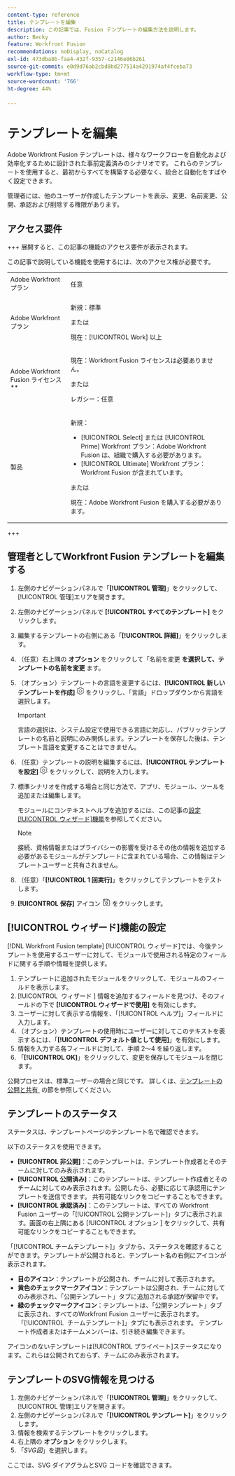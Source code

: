 ```yaml
---
content-type: reference
title: テンプレートを編集
description: この記事では、Fusion テンプレートの編集方法を説明します。
author: Becky
feature: Workfront Fusion
recommendations: noDisplay, noCatalog
exl-id: 473dba8b-faa4-432f-9357-c2146e86b261
source-git-commit: e0d9d76ab2cbd8bd277514a4291974af4fceba73
workflow-type: tm+mt
source-wordcount: '766'
ht-degree: 44%

---
```


# テンプレートを編集

Adobe Workfront Fusion テンプレートは、様々なワークフローを自動化および効率化するために設計された事前定義済みのシナリオです。 これらのテンプレートを使用すると、最初からすべてを構築する必要なく、統合と自動化をすばやく設定できます。

管理者には、他のユーザーが作成したテンプレートを表示、変更、名前変更、公開、承認および削除する権限があります。

## アクセス要件

+++ 展開すると、この記事の機能のアクセス要件が表示されます。

この記事で説明している機能を使用するには、次のアクセス権が必要です。

<table style="table-layout:auto">
  <col>
  <col>
  <tbody>
    <tr>
      <td role="rowheader">Adobe Workfront プラン</td>
      <td><p>任意</p></td>
    </tr>
    <tr data-mc-conditions="">
      <td role="rowheader">Adobe Workfront プラン</td>
      <td><p>新規：標準</p><p>または</p><p>現在：[!UICONTROL Work] 以上</p></td>
    </tr>
    <tr>
      <td role="rowheader">Adobe Workfront Fusion ライセンス**</td>
      <td>
        <p>現在：Workfront Fusion ライセンスは必要ありません。</p>
        <p>または</p>
        <p>レガシー：任意</p>
      </td>
    </tr>
    <tr>
      <td role="rowheader">製品</td>
      <td>
        <p>新規：</p>
        <ul>
          <li>[!UICONTROL Select] または [!UICONTROL Prime] Workfront プラン：Adobe Workfront Fusion は、組織で購入する必要があります。</li>
          <li>[!UICONTROL Ultimate] Workfront プラン：Workfront Fusion が含まれています。</li>
        </ul>
        <p>または</p>
        <p>現在：Adobe Workfront Fusion を購入する必要があります。</p>
      </td>
    </tr>
  </tbody>
</table>

<!--
For more detail about the information in this table, see [Access requirements in Workfront documentation](/help/quicksilver/administration-and-setup/add-users/access-levels-and-object-permissions/access-level-requirements-in-documentation.md). 

For information on Adobe Workfront Fusion licenses, see [Adobe Workfront Fusion licenses](../../workfront-fusion/get-started/license-automation-vs-integration.md). -->

+++

## 管理者としてWorkfront Fusion テンプレートを編集する

1. 左側のナビゲーションパネルで「**[!UICONTROL 管理]**」をクリックして、[!UICONTROL 管理]エリアを開きます。
1. 左側のナビゲーションパネルで **[!UICONTROL すべてのテンプレート]** をクリックします。
1. 編集するテンプレートの右側にある「**[!UICONTROL 詳細]**」をクリックします。
1. （任意）右上隅の **オプション** をクリックして「名前を変更 **を選択して、テンプレートの名前を変更** ます。
1. （オプション）テンプレートの言語を変更するには、**[!UICONTROL 新しいテンプレートを作成]** ![&#x200B; シナリオ設定アイコン &#x200B;](assets/fusion-scenario-settings-icon.png) をクリックし、「言語」ドロップダウンから言語を選択します。

   >[!IMPORTANT]
   >
   >言語の選択は、システム設定で使用できる言語に対応し、パブリックテンプレートの名前と説明にのみ関係します。テンプレートを保存した後は、テンプレート言語を変更することはできません。

1. （任意）テンプレートの説明を編集するには、**[!UICONTROL テンプレートを設定]** ![&#x200B; シナリオ設定アイコン &#x200B;](assets/fusion-scenario-settings-icon.png) をクリックして、説明を入力します。
1. 標準シナリオを作成する場合と同じ方法で、アプリ、モジュール、ツールを追加または編集します。

   モジュールにコンテキストヘルプを追加するには、この記事の[設定[!UICONTROL ウィザード]機能](#set-up-wizard-functionality)を参照してください。

   <!--For more information on building a scenario, see [Create a scenario in Adobe Workfront Fusion](../../../workfront-fusion/scenarios/create-a-scenario.md).-->

   >[!NOTE]
   >
   >接続、資格情報またはプライバシーの影響を受けるその他の情報を追加する必要があるモジュールがテンプレートに含まれている場合、この情報はテンプレートユーザーと共有されません。

1. （任意）「**[!UICONTROL 1 回実行]**」をクリックしてテンプレートをテストします。
1. **[!UICONTROL 保存]** アイコン ![&#x200B; 保存アイコン &#x200B;](assets/save-icon.png) をクリックします。


## [!UICONTROL &#x200B; ウィザード]機能の設定

[!DNL Workfront Fusion template] [!UICONTROL ウィザード]では、今後テンプレートを使用するユーザーに対して、モジュールで使用される特定のフィールドに関する手順や情報を提供します。

1. テンプレートに追加されたモジュールをクリックして、モジュールのフィールドを表示します。
1. [!UICONTROL &#x200B; ウィザード &#x200B;] 情報を追加するフィールドを見つけ、そのフィールドの下で **[!UICONTROL ウィザードで使用]** を有効にします。
1. ユーザーに対して表示する情報を、「[!UICONTROL ヘルプ]」フィールドに入力します。
1. （オプション）テンプレートの使用時にユーザーに対してこのテキストを表示するには、「**[!UICONTROL デフォルト値として使用]**」を有効にします。
1. 情報を入力する各フィールドに対して、手順 2～4 を繰り返します。
1. 「**[!UICONTROL OK]**」をクリックして、変更を保存してモジュールを閉じます。

公開プロセスは、標準ユーザーの場合と同じです。 詳しくは、[&#x200B; テンプレートの公開と共有 &#x200B;](/help/workfront-fusion/create-and-manage-templates/publish-and-share-fusion-templates.md) の節を参照してください。

## テンプレートのステータス

ステータスは、テンプレートページのテンプレート名で確認できます。

以下のステータスを使用できます。

* **[!UICONTROL 非公開]**：このテンプレートは、テンプレート作成者とそのチームに対してのみ表示されます。
* **[!UICONTROL 公開済み]**：このテンプレートは、テンプレート作成者とそのチームに対してのみ表示されます。公開したら、必要に応じて承認用にテンプレートを送信できます。 共有可能なリンクをコピーすることもできます。
* **[!UICONTROL 承認済み]**：このテンプレートは、すべての Workfront Fusion ユーザーの「[!UICONTROL 公開テンプレート]」タブに表示されます。画面の右上隅にある [!UICONTROL &#x200B; オプション &#x200B;] をクリックして、共有可能なリンクをコピーすることもできます。

「[!UICONTROL チームテンプレート]」タブから、ステータスを確認することができます。テンプレートが公開されると、テンプレート名の右側にアイコンが表示されます。

* **目のアイコン**：テンプレートが公開され、チームに対して表示されます。
* **黄色のチェックマークアイコン**：テンプレートは公開され、チームに対してのみ表示され、「公開テンプレート」タブに追加される承認が保留中です。
* **緑のチェックマークアイコン**：テンプレートは、「公開テンプレート」タブに表示され、すべてのWorkfront Fusion ユーザーに表示されます。 「[!UICONTROL &#x200B; チームテンプレート &#x200B;]」タブにも表示されます。 テンプレート作成者またはチームメンバーは、引き続き編集できます。

アイコンのないテンプレートは[!UICONTROL プライベート]ステータスになります。これらは公開されておらず、チームにのみ表示されます。

## テンプレートのSVG情報を見つける

1. 左側のナビゲーションパネルで「**[!UICONTROL 管理]**」をクリックして、[!UICONTROL 管理]エリアを開きます。
1. 左側のナビゲーションパネルで「**[!UICONTROL テンプレート]**」をクリックします。
1. 情報を検索するテンプレートをクリックします。
1. 右上隅の **オプション** をクリックします。
1. 「*SVG図*」を選択します。

ここでは、SVG ダイアグラムとSVG コードを確認できます。
